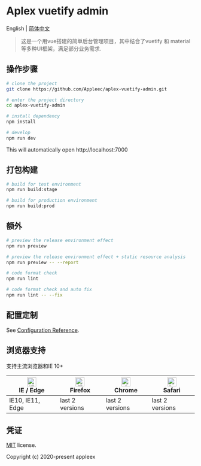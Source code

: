 # Aplex vuetify admin

English | [简体中文](./README-zh.md)

>这是一个用vue搭建的简单后台管理项目，其中结合了vuetify 和 material等多种UI框架，满足部分业务需求.

## 操作步骤
```bash
# clone the project
git clone https://github.com/Appleec/aplex-vuetify-admin.git

# enter the project directory
cd aplex-vuetify-admin

# install dependency
npm install

# develop
npm run dev
```

This will automatically open http://localhost:7000

## 打包构建
```bash
# build for test environment
npm run build:stage

# build for production environment
npm run build:prod
```

## 额外
```bash
# preview the release environment effect
npm run preview

# preview the release environment effect + static resource analysis
npm run preview -- --report

# code format check
npm run lint

# code format check and auto fix
npm run lint -- --fix
```

## 配置定制
See [Configuration Reference](https://cli.vuejs.org/config/).

## 浏览器支持

支持主流浏览器和IE 10+

| [<img src="https://raw.githubusercontent.com/alrra/browser-logos/master/src/edge/edge_48x48.png" alt="IE / Edge" width="24px" height="24px" />](http://godban.github.io/browsers-support-badges/)</br>IE / Edge | [<img src="https://raw.githubusercontent.com/alrra/browser-logos/master/src/firefox/firefox_48x48.png" alt="Firefox" width="24px" height="24px" />](http://godban.github.io/browsers-support-badges/)</br>Firefox | [<img src="https://raw.githubusercontent.com/alrra/browser-logos/master/src/chrome/chrome_48x48.png" alt="Chrome" width="24px" height="24px" />](http://godban.github.io/browsers-support-badges/)</br>Chrome | [<img src="https://raw.githubusercontent.com/alrra/browser-logos/master/src/safari/safari_48x48.png" alt="Safari" width="24px" height="24px" />](http://godban.github.io/browsers-support-badges/)</br>Safari |
| --------- | --------- | --------- | --------- |
| IE10, IE11, Edge| last 2 versions| last 2 versions| last 2 versions

## 凭证

[MIT](https://github.com/Appleec/aplex-vuetify-admin/blob/master/LICENSE) license.

Copyright (c) 2020-present appleex
